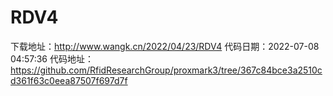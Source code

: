 # RDV4
下载地址：http://www.wangk.cn/2022/04/23/RDV4
代码日期：2022-07-08 04:57:36
代码地址：https://github.com/RfidResearchGroup/proxmark3/tree/367c84bce3a2510cd361f63c0eea87507f697d7f
